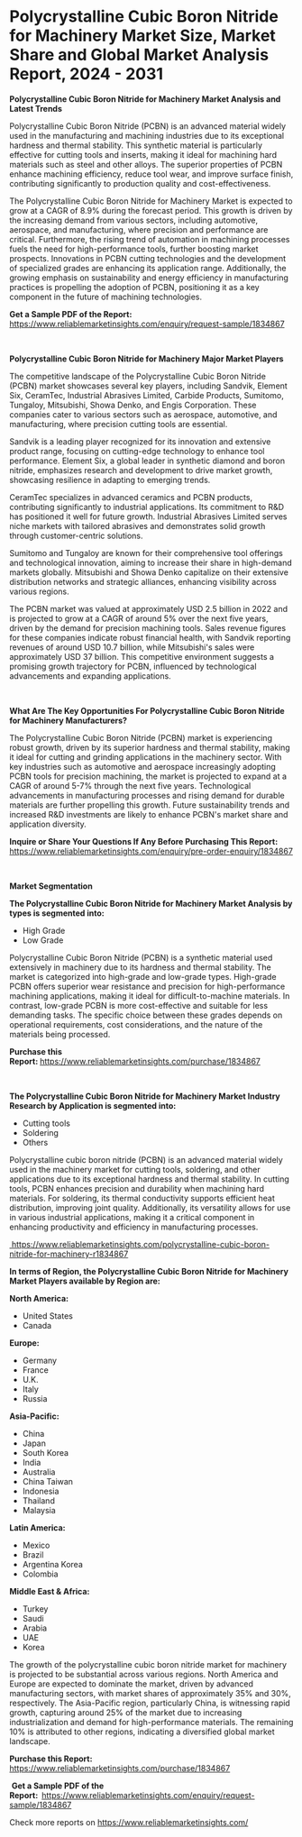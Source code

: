 <p><h1>Polycrystalline Cubic Boron Nitride for Machinery Market Size, Market Share and Global Market Analysis Report, 2024 - 2031</h1></p><p><strong>Polycrystalline Cubic Boron Nitride for Machinery Market Analysis and Latest Trends</strong></p>
<p><p>Polycrystalline Cubic Boron Nitride (PCBN) is an advanced material widely used in the manufacturing and machining industries due to its exceptional hardness and thermal stability. This synthetic material is particularly effective for cutting tools and inserts, making it ideal for machining hard materials such as steel and other alloys. The superior properties of PCBN enhance machining efficiency, reduce tool wear, and improve surface finish, contributing significantly to production quality and cost-effectiveness.</p><p>The Polycrystalline Cubic Boron Nitride for Machinery Market is expected to grow at a CAGR of 8.9% during the forecast period. This growth is driven by the increasing demand from various sectors, including automotive, aerospace, and manufacturing, where precision and performance are critical. Furthermore, the rising trend of automation in machining processes fuels the need for high-performance tools, further boosting market prospects. Innovations in PCBN cutting technologies and the development of specialized grades are enhancing its application range. Additionally, the growing emphasis on sustainability and energy efficiency in manufacturing practices is propelling the adoption of PCBN, positioning it as a key component in the future of machining technologies.</p></p>
<p><strong>Get a Sample PDF of the Report:&nbsp;</strong> <a href="https://www.reliablemarketinsights.com/enquiry/request-sample/1834867?utm_campaign=2012&utm_medium=2&utm_source=Github&utm_content=ia&utm_term=31122024&utm_id=polycrystalline-cubic-boron-nitride-for-machinery">https://www.reliablemarketinsights.com/enquiry/request-sample/1834867</a></p>
<p>&nbsp;</p>
<p><strong>Polycrystalline Cubic Boron Nitride for Machinery Major Market Players</strong></p>
<p><p>The competitive landscape of the Polycrystalline Cubic Boron Nitride (PCBN) market showcases several key players, including Sandvik, Element Six, CeramTec, Industrial Abrasives Limited, Carbide Products, Sumitomo, Tungaloy, Mitsubishi, Showa Denko, and Engis Corporation. These companies cater to various sectors such as aerospace, automotive, and manufacturing, where precision cutting tools are essential.</p><p>Sandvik is a leading player recognized for its innovation and extensive product range, focusing on cutting-edge technology to enhance tool performance. Element Six, a global leader in synthetic diamond and boron nitride, emphasizes research and development to drive market growth, showcasing resilience in adapting to emerging trends.</p><p>CeramTec specializes in advanced ceramics and PCBN products, contributing significantly to industrial applications. Its commitment to R&D has positioned it well for future growth. Industrial Abrasives Limited serves niche markets with tailored abrasives and demonstrates solid growth through customer-centric solutions.</p><p>Sumitomo and Tungaloy are known for their comprehensive tool offerings and technological innovation, aiming to increase their share in high-demand markets globally. Mitsubishi and Showa Denko capitalize on their extensive distribution networks and strategic alliances, enhancing visibility across various regions.</p><p>The PCBN market was valued at approximately USD 2.5 billion in 2022 and is projected to grow at a CAGR of around 5% over the next five years, driven by the demand for precision machining tools. Sales revenue figures for these companies indicate robust financial health, with Sandvik reporting revenues of around USD 10.7 billion, while Mitsubishi's sales were approximately USD 37 billion. This competitive environment suggests a promising growth trajectory for PCBN, influenced by technological advancements and expanding applications.</p></p>
<p>&nbsp;</p>
<p><strong>What Are The Key Opportunities For Polycrystalline Cubic Boron Nitride for Machinery Manufacturers?</strong></p>
<p><p>The Polycrystalline Cubic Boron Nitride (PCBN) market is experiencing robust growth, driven by its superior hardness and thermal stability, making it ideal for cutting and grinding applications in the machinery sector. With key industries such as automotive and aerospace increasingly adopting PCBN tools for precision machining, the market is projected to expand at a CAGR of around 5-7% through the next five years. Technological advancements in manufacturing processes and rising demand for durable materials are further propelling this growth. Future sustainability trends and increased R&D investments are likely to enhance PCBN's market share and application diversity.</p></p>
<p><strong>Inquire or Share Your Questions If Any Before Purchasing This Report:</strong> <a href="https://www.reliablemarketinsights.com/enquiry/pre-order-enquiry/1834867?utm_campaign=2012&utm_medium=2&utm_source=Github&utm_content=ia&utm_term=31122024&utm_id=polycrystalline-cubic-boron-nitride-for-machinery">https://www.reliablemarketinsights.com/enquiry/pre-order-enquiry/1834867</a></p>
<p>&nbsp;</p>
<p><strong>Market Segmentation</strong></p>
<p><strong>The Polycrystalline Cubic Boron Nitride for Machinery Market Analysis by types is segmented into:</strong></p>
<p><ul><li>High Grade</li><li>Low Grade</li></ul></p>
<p><p>Polycrystalline Cubic Boron Nitride (PCBN) is a synthetic material used extensively in machinery due to its hardness and thermal stability. The market is categorized into high-grade and low-grade types. High-grade PCBN offers superior wear resistance and precision for high-performance machining applications, making it ideal for difficult-to-machine materials. In contrast, low-grade PCBN is more cost-effective and suitable for less demanding tasks. The specific choice between these grades depends on operational requirements, cost considerations, and the nature of the materials being processed.</p></p>
<p><strong>Purchase this Report:&nbsp;</strong><a href="https://www.reliablemarketinsights.com/purchase/1834867?utm_campaign=2012&utm_medium=2&utm_source=Github&utm_content=ia&utm_term=31122024&utm_id=polycrystalline-cubic-boron-nitride-for-machinery">https://www.reliablemarketinsights.com/purchase/1834867</a></p>
<p>&nbsp;</p>
<p><strong>The Polycrystalline Cubic Boron Nitride for Machinery Market Industry Research by Application is segmented into:</strong></p>
<p><ul><li>Cutting tools</li><li>Soldering</li><li>Others</li></ul></p>
<p><p>Polycrystalline cubic boron nitride (PCBN) is an advanced material widely used in the machinery market for cutting tools, soldering, and other applications due to its exceptional hardness and thermal stability. In cutting tools, PCBN enhances precision and durability when machining hard materials. For soldering, its thermal conductivity supports efficient heat distribution, improving joint quality. Additionally, its versatility allows for use in various industrial applications, making it a critical component in enhancing productivity and efficiency in manufacturing processes.</p></p>
<p><a href="https://www.reliablemarketinsights.com/polycrystalline-cubic-boron-nitride-for-machinery-r1834867?utm_campaign=2012&utm_medium=2&utm_source=Github&utm_content=ia&utm_term=31122024&utm_id=polycrystalline-cubic-boron-nitride-for-machinery">&nbsp;https://www.reliablemarketinsights.com/polycrystalline-cubic-boron-nitride-for-machinery-r1834867</a></p>
<p><strong>In terms of Region, the Polycrystalline Cubic Boron Nitride for Machinery Market Players available by Region are:</strong></p>
<p>
    <p> <strong> North America: </strong>
        <ul>
            <li>United States</li>
            <li>Canada</li>
        </ul>
        </p> 
    <p> <strong> Europe: </strong>
        <ul>
            <li>Germany</li>
            <li>France</li>
            <li>U.K.</li>
            <li>Italy</li>
            <li>Russia</li>
        </ul>
        </p> 
    <p> <strong> Asia-Pacific: </strong>
        <ul>
            <li>China</li>
            <li>Japan</li>
            <li>South Korea</li>
            <li>India</li>
            <li>Australia</li>
            <li>China Taiwan</li>
            <li>Indonesia</li>
            <li>Thailand</li>
            <li>Malaysia</li>
        </ul>
        </p> 
    <p> <strong> Latin America: </strong>
        <ul>
            <li>Mexico</li>
            <li>Brazil</li>
            <li>Argentina Korea</li>
            <li>Colombia</li>
        </ul>
        </p> 
    <p> <strong> Middle East & Africa: </strong>
        <ul>
            <li>Turkey</li>
            <li>Saudi</li>
            <li>Arabia</li>
            <li>UAE</li>
            <li>Korea</li>
        </ul>
    </p>
    </p>
<p><p>The growth of the polycrystalline cubic boron nitride market for machinery is projected to be substantial across various regions. North America and Europe are expected to dominate the market, driven by advanced manufacturing sectors, with market shares of approximately 35% and 30%, respectively. The Asia-Pacific region, particularly China, is witnessing rapid growth, capturing around 25% of the market due to increasing industrialization and demand for high-performance materials. The remaining 10% is attributed to other regions, indicating a diversified global market landscape.</p></p>
<p><strong>Purchase this Report: </strong><a href="https://www.reliablemarketinsights.com/purchase/1834867?utm_campaign=2012&utm_medium=2&utm_source=Github&utm_content=ia&utm_term=31122024&utm_id=polycrystalline-cubic-boron-nitride-for-machinery">https://www.reliablemarketinsights.com/purchase/1834867</a></p>
<p>&nbsp;<strong>Get a Sample PDF of the Report:&nbsp;&nbsp;</strong><a href="https://www.reliablemarketinsights.com/enquiry/request-sample/1834867?utm_campaign=2012&utm_medium=2&utm_source=Github&utm_content=ia&utm_term=31122024&utm_id=polycrystalline-cubic-boron-nitride-for-machinery">https://www.reliablemarketinsights.com/enquiry/request-sample/1834867</a></p>
<p><strong></strong></p>
<p>Check more reports on <a href="https://www.reliablemarketinsights.com/?utm_campaign=2012&utm_medium=2&utm_source=Github&utm_content=ia&utm_term=31122024&utm_id=polycrystalline-cubic-boron-nitride-for-machinery">https://www.reliablemarketinsights.com/</a></p>